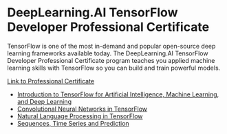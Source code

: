 # DeepLearning.AI TensorFlow Developer Professional Certificate
TensorFlow is one of the most in-demand and popular open-source deep learning frameworks available today. The DeepLearning.AI TensorFlow Developer Professional Certificate program teaches you applied machine learning skills with TensorFlow so you can build and train powerful models.

[Link to Professional Certificate](https://www.coursera.org/professional-certificates/tensorflow-in-practice)

- [Introduction to TensorFlow for Artificial Intelligence, Machine Learning, and Deep Learning](IntroductiontoTensorFlow)
- [Convolutional Neural Networks in TensorFlow]()
- [Natural Language Processing in TensorFlow](NLPTensorflow)
- [Sequences, Time Series and Prediction]()